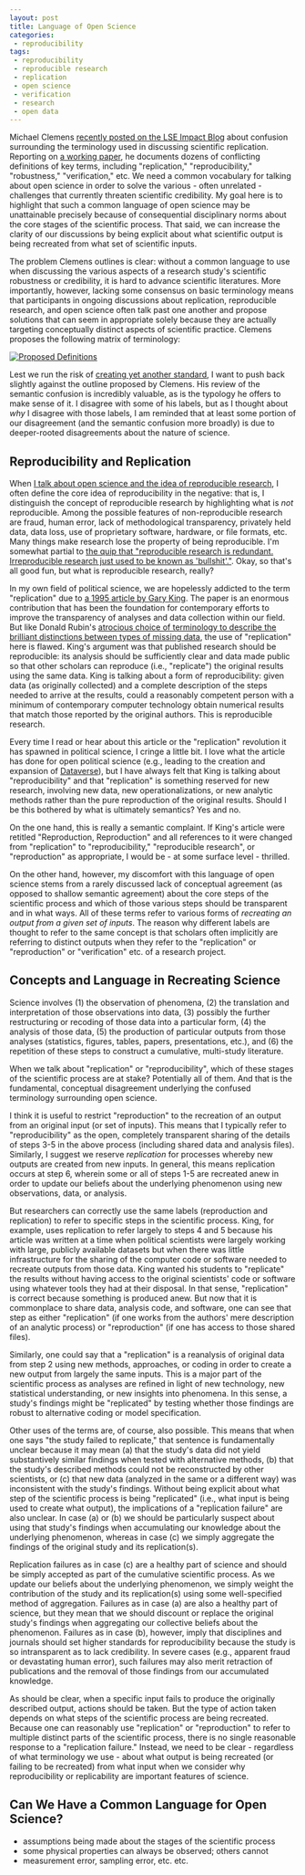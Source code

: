 ```yaml
---
layout: post
title: Language of Open Science
categories:
 - reproducibility
tags:
 - reproducibility
 - reproducible research
 - replication
 - open science
 - verification
 - research
 - open data
---
```


Michael Clemens [recently posted on the LSE Impact Blog](http://blogs.lse.ac.uk/impactofsocialsciences/2015/04/15/the-meaning-of-replication-and-robustness/) about confusion surrounding the terminology used in discussing scientific replication. Reporting on [a working paper](http://www.cgdev.org/publication/meaning-failed-replications-review-and-proposal-working-paper-399), he documents dozens of conflicting definitions of key terms, including "replication," "reproducibility," "robustness," "verification," etc. We need a common vocabulary for talking about open science in order to solve the various - often unrelated - challenges that currently threaten scientific credibility. My goal here is to highlight that such a common language of open science may be unattainable precisely because of consequential disciplinary norms about the core stages of the scientific process. That said, we can increase the clarity of our discussions by being explicit about what scientific output is being recreated from what set of scientific inputs.

The problem Clemens outlines is clear: without a common language to use when discussing the various aspects of a research study's scientific robustness or credibility, it is hard to advance scientific literatures. More importantly, however, lacking some consensus on basic terminology means that participants in ongoing discussions about replication, reproducible research, and open science often talk past one another and propose solutions that can seem in appropriate solely because they are actually targeting conceptually distinct aspects of scientific practice. Clemens proposes the following matrix of terminology:

[![Proposed Definitions](http://blogs.lse.ac.uk/impactofsocialsciences/files/2015/04/clemens-table-1.jpg)](http://blogs.lse.ac.uk/impactofsocialsciences/2015/04/15/the-meaning-of-replication-and-robustness/)

Lest we run the risk of [creating yet another standard](https://xkcd.com/927/), I want to push back slightly against the outline proposed by Clemens. His review of the semantic confusion is incredibly valuable, as is the typology he offers to make sense of it. I disagree with some of his labels, but as I thought about *why* I disagree with those labels, I am reminded that at least some portion of our disagreement (and the semantic confusion more broadly) is due to deeper-rooted disagreements about the nature of science.

## Reproducibility and Replication ##

When [I talk about open science and the idea of reproducible research](http://thomasleeper.com/rrcourse/Slides/WhatWhyHow.pdf), I often define the core idea of reproducibility in the negative: that is, I distinguish the concept of reproducible research by highlighting what is *not* reproducible. Among the possible features of non-reproducible research are fraud, human error, lack of methodological transparency, privately held data, data loss, use of proprietary software, hardware, or file formats, etc. Many things make research lose the property of being reproducible. I'm somewhat partial to [the quip that "reproducible research is redundant. Irreproducible research just used to be known as 'bullshit'."](https://twitter.com/kaythaney/status/464543147083968513). Okay, so that's all good fun, but what is reproducible research, really?

In my own field of political science, we are hopelessly addicted to the term "replication" due to [a 1995 article by Gary King](http://gking.harvard.edu/files/abs/replication-abs.shtml). The paper is an enormous contribution that has been the foundation for contemporary efforts to improve the transparency of analyses and data collection within our field. But like Donald Rubin's [atrocious choice of terminology to describe the brilliant distinctions between types of missing data](http://en.wikipedia.org/wiki/Missing_data#Types_of_missing_data), the use of "replication" here is flawed. King's argument was that published research should be reproducible: its analysis should be sufficiently clear and data made public so that other scholars can reproduce (i.e., "replicate") the original results using the same data. King is talking about a form of reproducibility: given data (as originally collected) and a complete description of the steps needed to arrive at the results, could a reasonably competent person with a minimum of contemporary computer technology obtain numerical results that match those reported by the original authors. This is reproducible research.

Every time I read or hear about this article or the "replication" revolution it has spawned in political science, I cringe a little bit. I love what the article has done for open political science (e.g., leading to the creation and expansion of [Dataverse](http://dataverse.org/)), but I have always felt that King is talking about "reproducibility" and that "replication" is something reserved for new research, involving new data, new operationalizations, or new analytic methods rather than the pure reproduction of the original results. Should I be this bothered by what is ultimately semantics? Yes and no.

On the one hand, this is really a semantic complaint. If King's article were retitled "Reproduction, Reproduction" and all references to it were changed from "replication" to "reproducibility," "reproducible research", or "reproduction" as appropriate, I would be - at some surface level - thrilled.

On the other hand, however, my discomfort with this language of open science stems from a rarely discussed lack of conceptual agreement (as opposed to shallow semantic agreement) about the core steps of the scientific process and which of those various steps should be transparent and in what ways. All of these terms refer to various forms of *recreating an output from a given set of inputs*. The reason why different labels are thought to refer to the same concept is that scholars often implicitly are referring to distinct outputs when they refer to the "replication" or "reproduction" or "verification" etc. of a research project.

## Concepts and Language in Recreating Science ##

Science involves (1) the observation of phenomena, (2) the translation and interpretation of those observations into data, (3) possibly the further restructuring or recoding of those data into a particular form, (4) the analysis of those data, (5) the production of particular outputs from those analyses (statistics, figures, tables, papers, presentations, etc.), and (6) the repetition of these steps to construct a cumulative, multi-study literature.

When we talk about "replication" or "reproducibility", which of these stages of the scientific process are at stake? Potentially all of them. And that is the fundamental, conceptual disagreement underlying the confused terminology surrounding open science. 

I think it is useful to restrict "reproduction" to the recreation of an output from an original input (or set of inputs). This means that I typically refer to "reproducibility" as the open, completely transparent sharing of the details of steps 3-5 in the above process (including shared data and analysis files). Similarly, I suggest we reserve *replication* for processes whereby new outputs are created from new inputs. In general, this means replication occurs at step 6, wherein some or all of steps 1-5 are recreated anew in order to update our beliefs about the underlying phenomenon using new observations, data, or analysis.

But researchers can correctly use the same labels (reproduction and replication) to refer to specific steps in the scientific process. King, for example, uses replication to refer largely to steps 4 and 5 because his article was written at a time when political scientists were largely working with large, publicly available datasets but when there was little infrastructure for the sharing of the computer code or software needed to recreate outputs from those data. King wanted his students to "replicate" the results without having access to the original scientists' code or software using whatever tools they had at their disposal. In that sense, "replication" is correct because something is produced anew. But now that it is commonplace to share data, analysis code, and software, one can see that step as either "replication" (if one works from the authors' mere description of an analytic process) or "reproduction" (if one has access to those shared files).

Similarly, one could say that a "replication" is a reanalysis of original data from step 2 using new methods, approaches, or coding in order to create a new output from largely the same inputs. This is a major part of the scientific process as analyses are refined in light of new technology, new statistical understanding, or new insights into phenomena. In this sense, a study's findings might be "replicated" by testing whether those findings are robust to alternative coding or model specification.

Other uses of the terms are, of course, also possible. This means that when one says "the study failed to replicate," that sentence is fundamentally unclear because it may mean (a) that the study's data did not yield substantively similar findings when tested with alternative methods, (b) that the study's described methods could not be reconstructed by other scientists, or (c) that new data (analyzed in the same or a different way) was inconsistent with the study's findings. Without being explicit about what step of the scientific process is being "replicated" (i.e., what input is being used to create what output), the implications of a "replication failure" are also unclear. In case (a) or (b) we should be particularly suspect about using that study's findings when accumulating our knowledge about the underlying phenomenon, whereas in case (c) we simply aggregate the findings of the original study and its replication(s).

Replication failures as in case (c) are a healthy part of science and should be simply accepted as part of the cumulative scientific process. As we update our beliefs about the underlying phenomenon, we simply weight the contribution of the study and its replication(s) using some well-specified method of aggregation. Failures as in case (a) are also a healthy part of science, but they mean that we should discount or replace the original study's findings when aggregating our collective beliefs about the phenomenon. Failures as in case (b), however, imply that disciplines and journals should set higher standards for reproducibility because the study is so intransparent as to lack credibility. In severe cases (e.g., apparent fraud or devastating human error), such failures may also merit retraction of publications and the removal of those findings from our accumulated knowledge.

As should be clear, when a specific input fails to produce the originally described output, actions should be taken. But the type of action taken depends on what steps of the scientific process are being recreated. Because one can reasonably use "replication" or "reproduction" to refer to multiple distinct parts of the scientific process, there is no single reasonable response to a "replication failure." Instead, we need to be clear - regardless of what terminology we use - about what output is being recreated (or failing to be recreated) from what input when we consider why reproducibility or replicability are important features of science.

## Can We Have a Common Language for Open Science? ##



 - assumptions being made about the stages of the scientific process
 - some physical properties can always be observed; others cannot
 - measurement error, sampling error, etc. etc.








